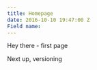 ```yaml
---
title: Homepage
date: 2016-10-10 19:47:00 Z
Field name: 
---
```


Hey there - first page

Next up, versioning